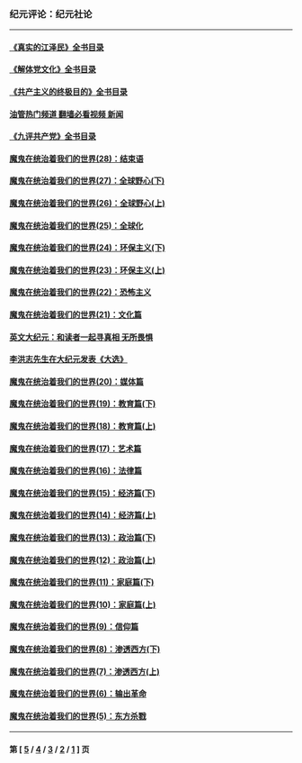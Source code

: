### 纪元评论：纪元社论
---
#### [《真实的江泽民》全书目录](../../pages/nsc422/n13721399.md?01140330) 
#### [《解体党文化》全书目录](../../pages/nsc422/n13721157.md?01140330) 
#### [《共产主义的终极目的》全书目录](../../pages/nsc422/n13721048.md?01140330) 
#### [油管热门频道 翻墙必看视频 新闻](ok?01140330)
#### [《九评共产党》全书目录](../../pages/nsc422/n13708085.md?01140330) 
#### [魔鬼在统治着我们的世界(28)：结束语](../../pages/nsc422/n10936246.md?01140330) 
#### [魔鬼在统治着我们的世界(27)：全球野心(下)](../../pages/nsc422/n10928319.md?01140330) 
#### [魔鬼在统治着我们的世界(26)：全球野心(上)](../../pages/nsc422/n10900318.md?01140330) 
#### [魔鬼在统治着我们的世界(25)：全球化](../../pages/nsc422/n10788205.md?01140330) 
#### [魔鬼在统治着我们的世界(24)：环保主义(下)](../../pages/nsc422/n10695307.md?01140330) 
#### [魔鬼在统治着我们的世界(23)：环保主义(上)](../../pages/nsc422/n10688613.md?01140330) 
#### [魔鬼在统治着我们的世界(22)：恐怖主义](../../pages/nsc422/n10614727.md?01140330) 
#### [魔鬼在统治着我们的世界(21)：文化篇](../../pages/nsc422/n10597706.md?01140330) 
#### [英文大纪元：和读者一起寻真相 无所畏惧](../../pages/nsc422/n12542027.md?01140330) 
#### [李洪志先生在大纪元发表《大选》](../../pages/nsc422/n12534746.md?01140330) 
#### [魔鬼在统治着我们的世界(20)：媒体篇](../../pages/nsc422/n10586579.md?01140330) 
#### [魔鬼在统治着我们的世界(19)：教育篇(下)](../../pages/nsc422/n10564808.md?01140330) 
#### [魔鬼在统治着我们的世界(18)：教育篇(上)](../../pages/nsc422/n10526970.md?01140330) 
#### [魔鬼在统治着我们的世界(17)：艺术篇](../../pages/nsc422/n10499093.md?01140330) 
#### [魔鬼在统治着我们的世界(16)：法律篇](../../pages/nsc422/n10485969.md?01140330) 
#### [魔鬼在统治着我们的世界(15)：经济篇(下)](../../pages/nsc422/n10469975.md?01140330) 
#### [魔鬼在统治着我们的世界(14)：经济篇(上)](../../pages/nsc422/n10457370.md?01140330) 
#### [魔鬼在统治着我们的世界(13)：政治篇(下)](../../pages/nsc422/n10448270.md?01140330) 
#### [魔鬼在统治着我们的世界(12)：政治篇(上)](../../pages/nsc422/n10444576.md?01140330) 
#### [魔鬼在统治着我们的世界(11)：家庭篇(下)](../../pages/nsc422/n10440961.md?01140330) 
#### [魔鬼在统治着我们的世界(10)：家庭篇(上)](../../pages/nsc422/n10435448.md?01140330) 
#### [魔鬼在统治着我们的世界(9)：信仰篇](../../pages/nsc422/n10432159.md?01140330) 
#### [魔鬼在统治着我们的世界(8)：渗透西方(下)](../../pages/nsc422/n10429603.md?01140330) 
#### [魔鬼在统治着我们的世界(7)：渗透西方(上)](../../pages/nsc422/n10426013.md?01140330) 
#### [魔鬼在统治着我们的世界(6)：输出革命](../../pages/nsc422/n10421536.md?01140330) 
#### [魔鬼在统治着我们的世界(5)：东方杀戮](../../pages/nsc422/n10417707.md?01140330) 

---
#### 第 [ [5](./5.md?01140330) / [4](./4.md?01140330) / [3](./3.md?01140330) / [2](./2.md?01140330) / [1](./1.md?01140330) ] 页

